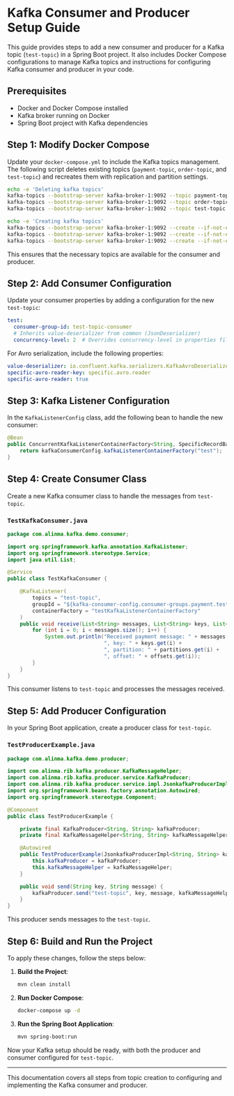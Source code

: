 # Kafka Consumer and Producer Setup Guide

This guide provides steps to add a new consumer and producer for a Kafka topic (`test-topic`) in a Spring Boot project. It also includes Docker Compose configurations to manage Kafka topics and instructions for configuring Kafka consumer and producer in your code.

## Prerequisites

- Docker and Docker Compose installed
- Kafka broker running on Docker
- Spring Boot project with Kafka dependencies

## Step 1: Modify Docker Compose

Update your `docker-compose.yml` to include the Kafka topics management. The following script deletes existing topics (`payment-topic`, `order-topic`, and `test-topic`) and recreates them with replication and partition settings.

```bash
echo -e 'Deleting kafka topics'
kafka-topics --bootstrap-server kafka-broker-1:9092 --topic payment-topic --delete --if-exists
kafka-topics --bootstrap-server kafka-broker-1:9092 --topic order-topic --delete --if-exists
kafka-topics --bootstrap-server kafka-broker-1:9092 --topic test-topic --delete --if-exists

echo -e 'Creating kafka topics'
kafka-topics --bootstrap-server kafka-broker-1:9092 --create --if-not-exists --topic payment-topic --replication-factor 3 --partitions 3
kafka-topics --bootstrap-server kafka-broker-1:9092 --create --if-not-exists --topic order-topic --replication-factor 3 --partitions 3
kafka-topics --bootstrap-server kafka-broker-1:9092 --create --if-not-exists --topic test-topic --replication-factor 3 --partitions 3
```

This ensures that the necessary topics are available for the consumer and producer.

## Step 2: Add Consumer Configuration

Update your consumer properties by adding a configuration for the new `test-topic`:

```yaml
test:
  consumer-group-id: test-topic-consumer
  # Inherits value-deserializer from common (JsonDeserializer)
  concurrency-level: 2  # Overrides concurrency-level in properties file
```

For Avro serialization, include the following properties:

```yaml
value-deserializer: io.confluent.kafka.serializers.KafkaAvroDeserializer
specific-avro-reader-key: specific.avro.reader
specific-avro-reader: true
```

## Step 3: Kafka Listener Configuration

In the `KafkaListenerConfig` class, add the following bean to handle the new consumer:

```java
@Bean
public ConcurrentKafkaListenerContainerFactory<String, SpecificRecordBase> testKafkaListenerContainerFactory() {
    return kafkaConsumerConfig.kafkaListenerContainerFactory("test");
}
```

## Step 4: Create Consumer Class

Create a new Kafka consumer class to handle the messages from `test-topic`.

### `TestKafkaConsumer.java`

```java
package com.alinma.kafka.demo.consumer;

import org.springframework.kafka.annotation.KafkaListener;
import org.springframework.stereotype.Service;
import java.util.List;

@Service
public class TestKafkaConsumer {

    @KafkaListener(
        topics = "test-topic",
        groupId = "${kafka-consumer-config.consumer-groups.payment.test-group-id}",
        containerFactory = "testKafkaListenerContainerFactory"
    )
    public void receive(List<String> messages, List<String> keys, List<Integer> partitions, List<Long> offsets) {
        for (int i = 0; i < messages.size(); i++) {
            System.out.println("Received payment message: " + messages.get(i) +
                               ", key: " + keys.get(i) +
                               ", partition: " + partitions.get(i) +
                               ", offset: " + offsets.get(i));
        }
    }
}
```

This consumer listens to `test-topic` and processes the messages received.

## Step 5: Add Producer Configuration

In your Spring Boot application, create a producer class for `test-topic`.

### `TestProducerExample.java`

```java
package com.alinma.kafka.demo.producer;

import com.alinma.rib.kafka.producer.KafkaMessageHelper;
import com.alinma.rib.kafka.producer.service.KafkaProducer;
import com.alinma.rib.kafka.producer.service.impl.JsonkafkaProducerImpl;
import org.springframework.beans.factory.annotation.Autowired;
import org.springframework.stereotype.Component;

@Component
public class TestProducerExample {

    private final KafkaProducer<String, String> kafkaProducer;
    private final KafkaMessageHelper<String, String> kafkaMessageHelper;

    @Autowired
    public TestProducerExample(JsonkafkaProducerImpl<String, String> kafkaProducer, KafkaMessageHelper<String, String> kafkaMessageHelper) {
        this.kafkaProducer = kafkaProducer;
        this.kafkaMessageHelper = kafkaMessageHelper;
    }

    public void send(String key, String message) {
        kafkaProducer.send("test-topic", key, message, kafkaMessageHelper.getCallback("payment-topic", key, message));
    }
}
```

This producer sends messages to the `test-topic`.

## Step 6: Build and Run the Project

To apply these changes, follow the steps below:

1. **Build the Project**:
   ```bash
   mvn clean install
   ```

2. **Run Docker Compose**:
   ```bash
   docker-compose up -d
   ```

3. **Run the Spring Boot Application**:
   ```bash
   mvn spring-boot:run
   ```

Now your Kafka setup should be ready, with both the producer and consumer configured for `test-topic`.

---

This documentation covers all steps from topic creation to configuring and implementing the Kafka consumer and producer.
